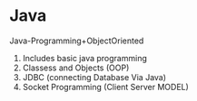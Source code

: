 # Java
Java-Programming+ObjectOriented
1. Includes basic java programming
2. Classess and Objects (OOP)
3. JDBC (connecting Database Via Java)
4. Socket Programming (Client Server MODEL)
   
